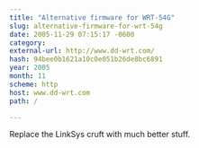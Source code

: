 ```yaml
---
title: "Alternative firmware for WRT-54G"
slug: alternative-firmware-for-wrt-54g
date: 2005-11-29 07:15:17 -0600
category: 
external-url: http://www.dd-wrt.com/
hash: 94bee0b1621a10c0e051b26de8bc6891
year: 2005
month: 11
scheme: http
host: www.dd-wrt.com
path: /

---
```


Replace the LinkSys cruft with much better stuff.
